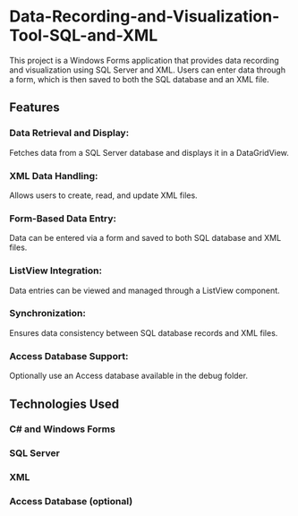 # Data-Recording-and-Visualization-Tool-SQL-and-XML
This project is a Windows Forms application that provides data recording and visualization using SQL Server and XML. Users can enter data through a form, which is then saved to both the SQL database and an XML file.

## Features
### Data Retrieval and Display: 
Fetches data from a SQL Server database and displays it in a DataGridView.
### XML Data Handling: 
Allows users to create, read, and update XML files.
### Form-Based Data Entry: 
Data can be entered via a form and saved to both SQL database and XML files.
### ListView Integration: 
Data entries can be viewed and managed through a ListView component.
### Synchronization: 
Ensures data consistency between SQL database records and XML files.
### Access Database Support: 
Optionally use an Access database available in the debug folder.

## Technologies Used
### C# and Windows Forms
### SQL Server
### XML
### Access Database (optional)
